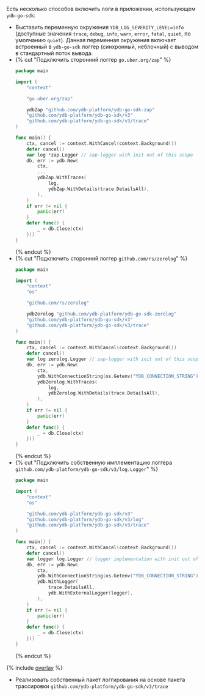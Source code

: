 Есть несколько способов включить логи в приложении, использующем `ydb-go-sdk`:
* Выставить переменную окружения `YDB_LOG_SEVERITY_LEVEL=info` (доступные значения `trace`, `debug`, `info`, `warn`, `error`, `fatal`, `quiet`, по умолчанию `quiet`).
    Данная переменная окружения включает встроенный в `ydb-go-sdk` логгер (синхронный, неблочный) с выводом в стандартный поток вывода.
* {% cut "Подключить сторонний логгер `go.uber.org/zap`" %}
    ```go
    package main

    import (
        "context"

        "go.uber.org/zap"

        ydbZap "github.com/ydb-platform/ydb-go-sdk-zap"
        "github.com/ydb-platform/ydb-go-sdk/v3"
        "github.com/ydb-platform/ydb-go-sdk/v3/trace"
    )

    func main() {
        ctx, cancel := context.WithCancel(context.Background())
        defer cancel()
        var log *zap.Logger // zap-logger with init out of this scope
        db, err := ydb.New(
            ctx,
            ...
            ydbZap.WithTraces(
                log,
                ydbZap.WithDetails(trace.DetailsAll),
            ),
        )
        if err != nil {
            panic(err)
        }
        defer func() {
            _ = db.Close(ctx)
        }()
    }
    ```
    {% endcut %}
* {% cut "Подключить сторонний логгер `github.com/rs/zerolog`" %}
    ```go
    package main

    import (
        "context"
        "os"

        "github.com/rs/zerolog"

        ydbZerolog "github.com/ydb-platform/ydb-go-sdk-zerolog"
        "github.com/ydb-platform/ydb-go-sdk/v3"
        "github.com/ydb-platform/ydb-go-sdk/v3/trace"
    )

    func main() {
        ctx, cancel := context.WithCancel(context.Background())
        defer cancel()
        var log zerolog.Logger // zap-logger with init out of this scope
        db, err := ydb.New(
            ctx,
            ydb.WithConnectionString(os.Getenv("YDB_CONNECTION_STRING")),
            ydbZerolog.WithTraces(
                log,
                ydbZerolog.WithDetails(trace.DetailsAll),
            ),
        )
        if err != nil {
            panic(err)
        }
        defer func() {
            _ = db.Close(ctx)
        }()
    }
    ```
    {% endcut %}
* {% cut "Подключить собственную имплементацию логгера `github.com/ydb-platform/ydb-go-sdk/v3/log.Logger`" %}
    ```go
    package main

    import (
        "context"
        "os"

        "github.com/ydb-platform/ydb-go-sdk/v3"
        "github.com/ydb-platform/ydb-go-sdk/v3/log"
        "github.com/ydb-platform/ydb-go-sdk/v3/trace"
    )

    func main() {
        ctx, cancel := context.WithCancel(context.Background())
        defer cancel()
        var logger log.Logger // logger implementation with init out of this scope
        db, err := ydb.New(
            ctx,
            ydb.WithConnectionString(os.Getenv("YDB_CONNECTION_STRING")),
            ydb.WithLogger(
                trace.DetailsAll,
			    ydb.WithExternalLogger(logger),
		    ),
        )
        if err != nil {
            panic(err)
        }
        defer func() {
            _ = db.Close(ctx)
        }()
    }
    ```
    {% endcut %}

{% include [overlay](go_appendix.md) %}

* Реализовать собственный пакет логгирования на основе пакета трассировки `github.com/ydb-platform/ydb-go-sdk/v3/trace`
